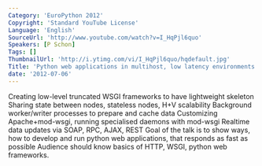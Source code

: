 ```yaml
---
Category: 'EuroPython 2012'
Copyright: 'Standard YouTube License'
Language: 'English'
SourceUrl: 'http://www.youtube.com/watch?v=I_HqPjl6quo'
Speakers: [P Schon]
Tags: []
ThumbnailUrl: 'http://i.ytimg.com/vi/I_HqPjl6quo/hqdefault.jpg'
Title: 'Python web applications in multihost, low latency environments'
date: '2012-07-06'
---
```

Creating low-level truncated WSGI frameworks to have lightweight skeleton
Sharing state between nodes, stateless nodes, H+V scalability Background
worker/writer processes to prepare and cache data Customizing Apache+mod-wsgi,
running specialised daemons with mod-wsgi Realtime data updates via SOAP, RPC,
AJAX, REST Goal of the talk is to show ways, how to develop and run python web
applications, that responds as fast as possible Audience should know basics of
HTTP, WSGI, python web frameworks.

